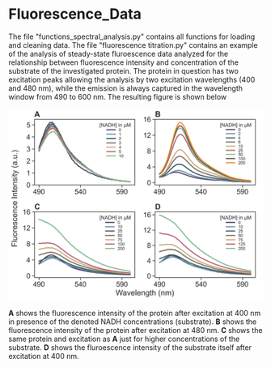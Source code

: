 # Fluorescence_Data

The file "functions_spectral_analysis.py" contains all functions for loading and cleaning data. The file "fluorescence titration.py" contains an example of the analysis of steady-state fluroescence data analyzed for the relationship between fluorescence intensity and concentration of the substrate of the investigated protein. The protein in question has two excitation peaks allowing the analysis by two excitation wavelengths (400 and 480 nm), while the emission is always captured in the wavelength window from 490 to 600 nm. The resulting figure is shown below

![](Frex_NADH_Titration_s+l.png)

**A** shows the fluorescence intensity of the protein after excitation at 400 nm in presence of the denoted NADH concentrations (substrate). **B** shows the fluorescence intensity of the protein after excitation at 480 nm. **C** shows the same protein and excitation as **A** just for higher concentrations of the substrate. **D** shows the fluroescence intensity of the substrate itself after excitation at 400 nm.
